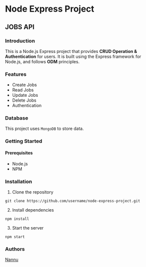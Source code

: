 # Node Express Project

## JOBS API

### Introduction

This is a Node.js Express project that provides **CRUD Operation & Authentication** for users. It is built using the Express framework for Node.js, and follows **ODM** principles.

### Features

- Create Jobs
- Read Jobs
- Update Jobs
- Delete Jobs
- Authentication

### Database

This project uses `MongoDB` to store data.

### Getting Started

#### Prerequisites

- Node.js
- NPM

### Installation

1. Clone the repository

```
git clone https://github.com/username/node-express-project.git

```

2. Install dependencies

```
npm install
```

3. Start the server

```
npm start
```

### Authors

[Nannu](https://github.com/nannu-coder)
